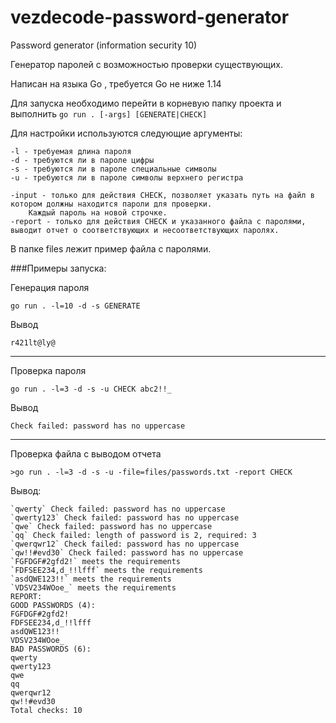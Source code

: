 # vezdecode-password-generator
Password generator (information security 10)

Генератор паролей с возможностью проверки существующих.

Написан на языка Go , требуется Go не ниже 1.14

Для запуска необходимо перейти в корневую папку проекта и выполнить 
`go run . [-args] [GENERATE|CHECK]`

Для настройки используются следующие аргументы:
```
-l - требуемая длина пароля 
-d - требуются ли в пароле цифры
-s - требуются ли в пароле специальные символы
-u - требуются ли в пароле символы верхнего регистра

-input - только для действия CHECK, позволяет указать путь на файл в котором должны находится пароли для проверки.
    Каждый пароль на новой строчке.
-report - только для действия CHECK и указанного файла с паролями, выводит отчет о соответствующих и несоответствующих паролях.
```

В папке files лежит пример файла с паролями.

###Примеры запуска:

Генерация пароля
```
go run . -l=10 -d -s GENERATE
```
Вывод
```
r421lt@ly@
```
---
Проверка пароля
```
go run . -l=3 -d -s -u CHECK abc2!!_
```
Вывод
```
Check failed: password has no uppercase
```
---
Проверка файла с выводом отчета
```
>go run . -l=3 -d -s -u -file=files/passwords.txt -report CHECK
``` 
Вывод:
```
`qwerty` Check failed: password has no uppercase
`qwerty123` Check failed: password has no uppercase
`qwe` Check failed: password has no uppercase
`qq` Check failed: length of password is 2, required: 3
`qwerqwr12` Check failed: password has no uppercase
`qw!!#evd30` Check failed: password has no uppercase
`FGFDGF#2gfd2!` meets the requirements
`FDFSEE234,d_!!lfff` meets the requirements
`asdQWE123!!` meets the requirements
`VDSV234WOoe_` meets the requirements
REPORT:
GOOD PASSWORDS (4):
FGFDGF#2gfd2!
FDFSEE234,d_!!lfff
asdQWE123!!
VDSV234WOoe_
BAD PASSWORDS (6):
qwerty
qwerty123
qwe
qq
qwerqwr12
qw!!#evd30
Total checks: 10
```